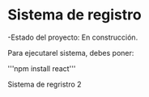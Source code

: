 <h1> Sistema de registro</h1>

-Estado del proyecto: En construcción.

Para ejecutarel sistema, debes poner:

'''npm install react'''

Sistema de regristro 2
